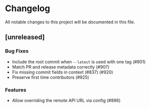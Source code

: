 # Changelog

All notable changes to this project will be documented in this file.

## [unreleased]

### Bug Fixes

- Include the root commit when `--latest` is used with one tag (#901)
- Match PR and release metadata correctly (#907)
- Fix missing commit fields in context (#837) (#920)
- Preserve first time contributors (#925)

### Features

- Allow overriding the remote API URL via config (#896)

<!-- generated by git-cliff -->
